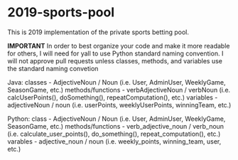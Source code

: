 # 2019-sports-pool

This is 2019 implementation of the private sports betting pool.

**IMPORTANT**
In order to best organize your code and make it more readable for others, I will need for yall to use Python standard naming convention.
I will not approve pull requests unless classes, methods, and variables use the standard naming convetion

Java:
classes - AdjectiveNoun / Noun (i.e. User, AdminUser, WeeklyGame, SeasonGame, etc.)
methods/functions - verbAdjectiveNoun / verbNoun (i.e. calcUserPoints(), doSomething(), repeatComputation(), etc.)
variables - adjectiveNoun / noun (i.e. userPoints, weeklyUserPoints, winningTeam, etc.)

Python:
class - AdjectiveNoun / Noun (i.e. User, AdminUser, WeeklyGame, SeasonGame, etc.)
methods/functions - verb_adjective_noun / verb_noun (i.e. calculate_user_points(), do_something(), repeat_computation(), etc.)
varables - adjective_noun / noun (i.e. weekly_points, winning_team, user, etc.)
